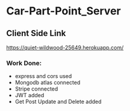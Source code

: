 # Car-Part-Point_Server
## Client Side Link
https://quiet-wildwood-25649.herokuapp.com/

### Work Done: 
*  express and cors used
*  Mongodb atlas connected
*  Stripe connected
*  JWT added
*  Get Post Update and Delete added